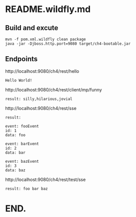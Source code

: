 # README.wildfly.md

## Build and excute
```
mvn -f pom.xml.wildfly clean package
java -jar -Djboss.http.port=9080 target/ch4-bootable.jar
```

## Endpoints

http://localhost:9080/ch4/rest/hello
```
Hello World!
```

http://localhost:9080/ch4/rest/client/mp/funny
```
result: silly,hilarious,jovial
```

http://localhost:9080/ch4/rest/sse
```
result:

event: fooEvent
id: 1
data: foo

event: barEvent
id: 2
data: bar

event: bazEvent
id: 3
data: baz
```

http://localhost:9080/ch4/rest/test/sse
```
result: foo bar baz 
```

# END.